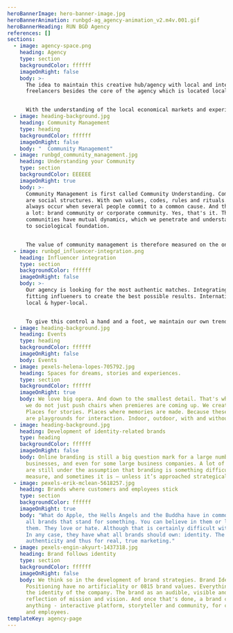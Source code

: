 ```yaml
---
heroBannerImage: hero-banner-image.jpg
heroBannerAnimation: runbgd-ag_agency-animation_v2.m4v.001.gif
heroBannerHeading: RUN BGD Agency
references: []
sections:
  - image: agency-space.png
    heading: Agency
    type: section
    backgroundColor: ffffff
    imageOnRight: false
    body: >-
      The idea to maintain this creative hub/agency with local and international
      freelancers besides the core of the agency which is located local.


      With the understanding of the local economical markets and experience as well deep and bright international network we can offer companies willing to invest in Belgrade and Serbia the knowledge and analysis to the Serbian, or more specific, the Belgrader market.
  - image: heading-background.jpg
    heading: Community Management
    type: heading
    backgroundColor: ffffff
    imageOnRight: false
    body: "  Community Management"
  - image: runbgd_community_management.jpg
    heading: Understanding your Community
    type: section
    backgroundColor: EEEEEE
    imageOnRight: true
    body: >-
      Community Management is first called Community Understanding. Communities
      are social structures. With own values, codes, rules and rituals. They
      always occur when several people commit to a common cause. And that can be
      a lot: brand community or corporate community. Yes, that's it. These
      communities have mutual dynamics, which we penetrate and understand thanks
      to sociological foundation.


      The value of community management is therefore measured on the one hand by knowledge and understanding of the communities themselves and on the other hand by setting new impulses in them. To actively and carefully contribute to the growth of communities. Be it for communities that have dedicated themselves to the brand or the company. So for customers or employees.
  - image: runbgd_influencer-integration.png
    heading: Influencer integration
    type: section
    backgroundColor: ffffff
    imageOnRight: false
    body: >-
      Our agency is looking for the most authentic matches. Integrating the
      fitting influeners to create the best possible results. International,
      local & hyper-local.


      To give this control a hand and a foot, we maintain our own trend database. This is not a hand oracle or a glass ball, but the whole food for our conceptions. Because: Trends are not the fog of the future, but real part of our present. No matter whether mega trends, macro trends or micro trends. This is why RUN BGD taking part of the trendsetting community universe, while others are still reading the coffee grounds.
  - image: heading-background.jpg
    heading: Events
    type: heading
    backgroundColor: ffffff
    imageOnRight: false
    body: Events
  - image: pexels-helena-lopes-705792.jpg
    heading: Spaces for dreams, stories and experiences.
    type: section
    backgroundColor: ffffff
    imageOnRight: true
    body: We love big opera. And down to the smallest detail. That's why at RUN BGD
      we do not just push chairs when premieres are coming up. We create spaces.
      Places for stories. Places where memories are made. Because these spaces
      are playgrounds for interaction. Indoor, outdoor, with and without door.
  - image: heading-background.jpg
    heading: Development of identity-related brands
    type: heading
    backgroundColor: ffffff
    imageOnRight: false
    body: Online branding is still a big question mark for a large number of small
      businesses, and even for some large business companies. A lot of companies
      are still under the assumption that branding is something difficult to
      measure, and sometimes it is – unless it’s approached strategically.
  - image: pexels-erik-mclean-5618257.jpg
    heading: Brands where customers and employees stick
    type: section
    backgroundColor: ffffff
    imageOnRight: true
    body: "What do Apple, the Hells Angels and the Buddha have in common? They are
      all brands that stand for something. You can believe in them or leave
      them. They love or hate. Although that is certainly difficult with Buddha.
      In any case, they have what all brands should own: identity. The basis for
      authenticity and thus for real, true marketing."
  - image: pexels-engin-akyurt-1437318.jpg
    heading: Brand follows identity
    type: section
    backgroundColor: ffffff
    imageOnRight: false
    body: We think so in the development of brand strategies. Brand Identity and
      Positioning have no artificiality or 0815 brand values. Everything follows
      the identity of the company. The brand as an audible, visible and tangible
      reflection of mission and vision. And once that's done, a brand can be
      anything - interactive platform, storyteller and community, for customers
      and employees.
templateKey: agency-page
---
```


